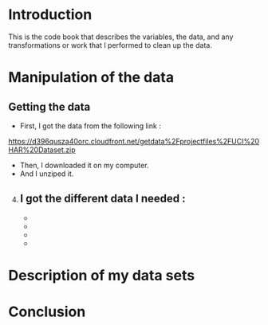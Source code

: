 # Introduction

This is the code book that describes the variables, the data, and any transformations or work that I performed to clean up the data.

# Manipulation of the data

## Getting the data

* First, I got the data from the following link :

https://d396qusza40orc.cloudfront.net/getdata%2Fprojectfiles%2FUCI%20HAR%20Dataset.zip

* Then, I downloaded it on my computer.
* And I unziped it.

##
4) I got the different data I needed :
    -
    -
    -
    -
    -
##

# Description of my data sets


# Conclusion